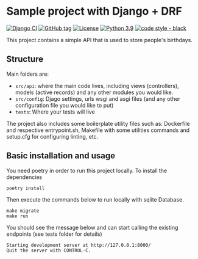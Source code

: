 # Sample project with Django + DRF

[![Django CI](https://github.com/rodgomes/drf-quickstart/workflows/Django%20CI/badge.svg)](https://github.com/rodgomes/drf-quickstart/actions?query=workflow:"Django+CI")
[![GitHub tag](https://img.shields.io/github/tag/rodgomes/drf-quickstart?include_prereleases=&sort=semver&color=blue)](https://github.com/rodgomes/drf-quickstart/releases/)
[![License](https://img.shields.io/badge/License-Apache_2.0-blue.svg)](https://opensource.org/licenses/Apache-2.0)
[![Python 3.9](https://img.shields.io/badge/python-3.9-blue.svg)](https://www.python.org/downloads/release/python-390/)
[![code style - black](https://img.shields.io/badge/code_style-black-blue)](https://black.readthedocs.io/ "Go to Black homepage")

This project contains a simple API that is used to store people's birthdays. 

## Structure
Main folders are: 
- `src/api`: where the main code lives, including views (controllers), models (active records) and any other modules you would like.
- `src/config`: Djago settings, urls wsgi and asgi files (and any other configuration file you would like to put)
- `tests`: Where your tests will live

The project also includes some boilerplate utility files such as: Dockerfile and respective entrypoint.sh, Makefile with some utilities commands and setup.cfg for configuring linting, etc.

## Basic installation and usage

You need poetry in order to run this project locally. 
To install the dependencies
```
poetry install
```

Then execute the commands below to run locally with sqlite Database.
```
make migrate
make run
```

You should see the message below and can start calling the existing endpoints (see tests folder for details)
```
Starting development server at http://127.0.0.1:8000/
Quit the server with CONTROL-C.
```

